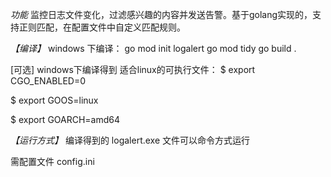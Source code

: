 *功能*
监控日志文件变化，过滤感兴趣的内容并发送告警。基于golang实现的，支持正则匹配，在配置文件中自定义匹配规则。

*【编译】*
windows 下编译：
go mod init logalert
go mod tidy
go build .

[可选]
windows下编译得到 适合linux的可执行文件：
$ export CGO_ENABLED=0

$ export GOOS=linux

$ export GOARCH=amd64

*【运行方式】*
编译得到的 logalert.exe 文件可以命令方式运行

需配置文件 config.ini